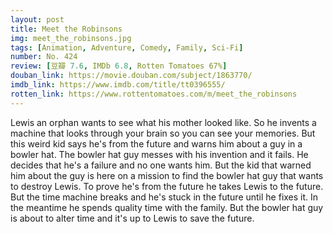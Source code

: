 ```yaml
---
layout: post 
title: Meet the Robinsons
img: meet_the_robinsons.jpg
tags: [Animation, Adventure, Comedy, Family, Sci-Fi]
number: No. 424
review: [豆瓣 7.6, IMDb 6.8, Rotten Tomatoes 67%]
douban_link: https://movie.douban.com/subject/1863770/
imdb_link: https://www.imdb.com/title/tt0396555/
rotten_link: https://www.rottentomatoes.com/m/meet_the_robinsons
---
```


Lewis an orphan wants to see what his mother looked like. So he invents a machine that looks through your brain so you can see your memories. But this weird kid says he's from the future and warns him about a guy in a bowler hat. The bowler hat guy messes with his invention and it fails. He decides that he's a failure and no one wants him. But the kid that warned him about the guy is here on a mission to find the bowler hat guy that wants to destroy Lewis. To prove he's from the future he takes Lewis to the future. But the time machine breaks and he's stuck in the future until he fixes it. In the meantime he spends quality time with the family. But the bowler hat guy is about to alter time and it's up to Lewis to save the future.